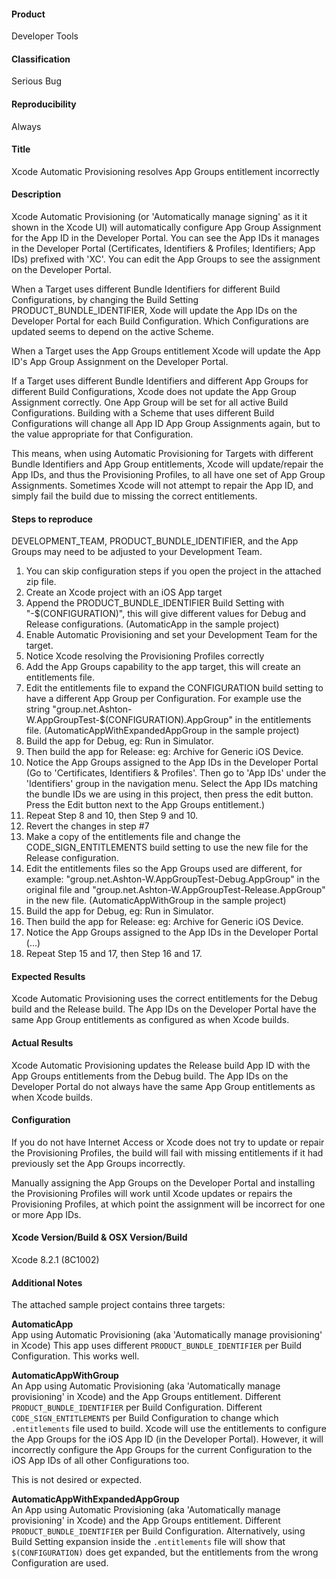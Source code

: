 
#### Product
Developer Tools

#### Classification
Serious Bug

#### Reproducibility
Always

#### Title
Xcode Automatic Provisioning resolves App Groups entitlement incorrectly

#### Description
Xcode Automatic Provisioning (or 'Automatically manage signing' as it it shown in the Xcode UI) will automatically configure App Group Assignment for the App ID in the Developer Portal. You can see the App IDs it manages in the Developer Portal (Certificates, Identifiers & Profiles; Identifiers; App IDs) prefixed with 'XC'. You can edit the App Groups to see the assignment on the Developer Portal.

When a Target uses different Bundle Identifiers for different Build Configurations, by changing the Build Setting PRODUCT_BUNDLE_IDENTIFIER, Xode will update the App IDs on the Developer Portal for each Build Configuration. Which Configurations are updated seems to depend on the active Scheme.

When a Target uses the App Groups entitlement Xcode will update the App ID's App Group Assignment on the Developer Portal.

If a Target uses different Bundle Identifiers and different App Groups for different Build Configurations, Xcode does not update the App Group Assignment correctly. One App Group will be set for all active Build Configurations. Building with a Scheme that uses different Build Configurations will change all App ID App Group Assignments again, but to the value appropriate for that Configuration.

This means, when using Automatic Provisioning for Targets with different Bundle Identifiers and App Group entitlements, Xcode will update/repair the App IDs, and thus the Provisioning Profiles, to all have one set of App Group Assignments.
Sometimes Xcode will not attempt to repair the App ID, and simply fail the build due to missing the correct entitlements.

#### Steps to reproduce

DEVELOPMENT_TEAM, PRODUCT_BUNDLE_IDENTIFIER, and the App Groups may need to be adjusted to your Development Team.

1. You can skip configuration steps if you open the project in the attached zip file.
2. Create an Xcode project with an iOS App target
3. Append the PRODUCT_BUNDLE_IDENTIFIER Build Setting with "-$(CONFIGURATION)", this will give different values for Debug and Release configurations. (AutomaticApp in the sample project)
4. Enable Automatic Provisioning and set your Development Team for the target.
5. Notice Xcode resolving the Provisioning Profiles correctly
6. Add the App Groups capability to the app target, this will create an entitlements file.
7. Edit the entitlements file to expand the CONFIGURATION build setting to have a different App Group per Configuration. For example use the string "group.net.Ashton-W.AppGroupTest-$(CONFIGURATION).AppGroup" in the entitlements file. (AutomaticAppWithExpandedAppGroup in the sample project)
8. Build the app for Debug, eg: Run in Simulator.
9. Then build the app for Release: eg: Archive for Generic iOS Device.
10. Notice the App Groups assigned to the App IDs in the Developer Portal (Go to 'Certificates, Identifiers & Profiles'. Then go to 'App IDs' under the 'Identifiers' group in the navigation menu. Select the App IDs matching the bundle IDs we are using in this project, then press the edit button. Press the Edit button next to the App Groups entitlement.)
11. Repeat Step 8 and 10, then Step 9 and 10.
12. Revert the changes in step #7
13. Make a copy of the entitlements file and change the CODE_SIGN_ENTITLEMENTS build setting to use the new file for the Release configuration.
14. Edit the entitlements files so the App Groups used are different, for example: "group.net.Ashton-W.AppGroupTest-Debug.AppGroup" in the original file and "group.net.Ashton-W.AppGroupTest-Release.AppGroup" in the new file. (AutomaticAppWithGroup in the sample project)
15. Build the app for Debug, eg: Run in Simulator.
16. Then build the app for Release: eg: Archive for Generic iOS Device.
17. Notice the App Groups assigned to the App IDs in the Developer Portal (...)
18. Repeat Step 15 and 17, then Step 16 and 17.

#### Expected Results
Xcode Automatic Provisioning uses the correct entitlements for the Debug build and the Release build.
The App IDs on the Developer Portal have the same App Group entitlements as configured as when Xcode builds.

#### Actual Results
Xcode Automatic Provisioning updates the Release build App ID with the App Groups entitlements from the Debug build.
The App IDs on the Developer Portal do not always have the same App Group entitlements as when Xcode builds.

#### Configuration
If you do not have Internet Access or Xcode does not try to update or repair the Provisioning Profiles, the build will fail with missing entitlements if it had previously set the App Groups incorrectly.

Manually assigning the App Groups on the Developer Portal and installing the Provisioning Profiles will work until Xcode updates or repairs the Provisioning Profiles, at which point the assignment will be incorrect for one or more App IDs.

#### Xcode Version/Build & OSX Version/Build
Xcode 8.2.1 (8C1002)

#### Additional Notes

The attached sample project contains three targets:

**AutomaticApp**   
App using Automatic Provisioning (aka 'Automatically manage provisioning' in Xcode)
This app uses different `PRODUCT_BUNDLE_IDENTIFIER` per Build Configuration.
This works well.

**AutomaticAppWithGroup**   
An App using Automatic Provisioning (aka 'Automatically manage provisioning' in Xcode)
and the App Groups entitlement.
Different `PRODUCT_BUNDLE_IDENTIFIER` per Build Configuration.
Different `CODE_SIGN_ENTITLEMENTS` per Build Configuration to change which `.entitlements` file used to build.
Xcode will use the entitlements to configure the App Groups for the iOS App ID (in the Developer Portal). However, it will incorrectly configure the App Groups for the current Configuration to the iOS App IDs of all other Configurations too.

This is not desired or expected.

**AutomaticAppWithExpandedAppGroup**   
An App using Automatic Provisioning (aka 'Automatically manage provisioning' in Xcode)
and the App Groups entitlement.
Different `PRODUCT_BUNDLE_IDENTIFIER` per Build Configuration.
Alternatively, using Build Setting expansion inside the `.entitlements` file will show that `$(CONFIGURATION)` does get expanded, but the entitlements from the wrong Configuration are used.


